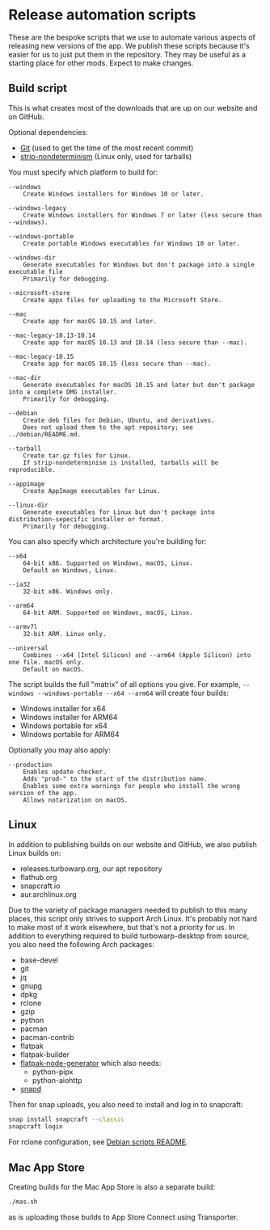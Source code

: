 # Release automation scripts

These are the bespoke scripts that we use to automate various aspects of releasing new versions of the app.  We publish these scripts because it's easier for us to just put them in the repository. They may be useful as a starting place for other mods. Expect to make changes.

## Build script

This is what creates most of the downloads that are up on our website and on GitHub.

Optional dependencies:

 * [Git](https://git-scm.com/) (used to get the time of the most recent commit)
 * [strip-nondeterminism](https://salsa.debian.org/reproducible-builds/strip-nondeterminism) (Linux only, used for tarballs)

You must specify which platform to build for:

```
--windows
    Create Windows installers for Windows 10 or later.

--windows-legacy
    Create Windows installers for Windows 7 or later (less secure than --windows).

--windows-portable
    Create portable Windows executables for Windows 10 or later.

--windows-dir
    Generate executables for Windows but don't package into a single executable file
    Primarily for debugging.

--microsoft-store
    Create appx files for uploading to the Microsoft Store.

--mac
    Create app for macOS 10.15 and later.

--mac-legacy-10.13-10.14
    Create app for macOS 10.13 and 10.14 (less secure than --mac).

--mac-legacy-10.15
    Create app for macOS 10.15 (less secure than --mac).

--mac-dir
    Generate executables for macOS 10.15 and later but don't package into a complete DMG installer.
    Primarily for debugging.

--debian
    Create deb files for Debian, Ubuntu, and derivatives.
    Does not upload them to the apt repository; see ../debian/README.md.

--tarball
    Create tar.gz files for Linux.
    If strip-nondeterminism is installed, tarballs will be reproducible.

--appimage
    Create AppImage executables for Linux.

--linux-dir
    Generate executables for Linux but don't package into distribution-sepecific installer or format.
    Primarily for debugging.
```

You can also specify which architecture you're building for:

```
--x64
    64-bit x86. Supported on Windows, macOS, Linux.
    Default on Windows, Linux.

--ia32
    32-bit x86. Windows only.

--arm64
    64-bit ARM. Supported on Windows, macOS, Linux.

--armv7l
    32-bit ARM. Linux only.

--universal
    Combines --x64 (Intel Silicon) and --arm64 (Apple Silicon) into one file. macOS only.
    Default on macOS.
```

The script builds the full "matrix" of all options you give. For example, `--windows --windows-portable --x64 --arm64` will create four builds:

 - Windows installer for x64
 - Windows installer for ARM64
 - Windows portable for x64
 - Windows portable for ARM64

Optionally you may also apply:

```
--production
    Enables update checker.
    Adds "prod-" to the start of the distribution name.
    Enables some extra warnings for people who install the wrong version of the app.
    Allows notarization on macOS.
```

## Linux

In addition to publishing builds on our website and GitHub, we also publish Linux builds on:

 - releases.turbowarp.org, our apt repository
 - flathub.org
 - snapcraft.io
 - aur.archlinux.org

Due to the variety of package managers needed to publish to this many places, this script only strives to support Arch Linux. It's probably not hard to make most of it work elsewhere, but that's not a priority for us. In addition to everything required to build turbowarp-desktop from source, you also need the following Arch packages:

 - base-devel
 - git
 - jq
 - gnupg
 - dpkg
 - rclone
 - gzip
 - python
 - pacman
 - pacman-contrib
 - flatpak
 - flatpak-builder
 - [flatpak-node-generator](https://github.com/flatpak/flatpak-builder-tools/tree/master/node) which also needs:
   - python-pipx
   - python-aiohttp
 - [snapd](https://aur.archlinux.org/packages/snapd)

Then for snap uploads, you also need to install and log in to snapcraft:

```bash
snap install snapcraft --classic
snapcraft login
```

For rclone configuration, see [Debian scripts README](../debian/README.md).

## Mac App Store

Creating builds for the Mac App Store is also a separate build:

```bash
./mas.sh
```

as is uploading those builds to App Store Connect using Transporter.
